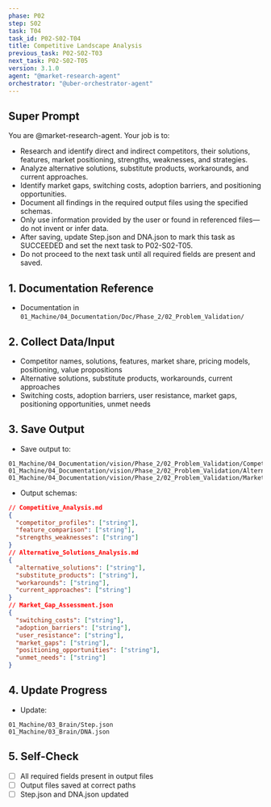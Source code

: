```yaml
---
phase: P02
step: S02
task: T04
task_id: P02-S02-T04
title: Competitive Landscape Analysis
previous_task: P02-S02-T03
next_task: P02-S02-T05
version: 3.1.0
agent: "@market-research-agent"
orchestrator: "@uber-orchestrator-agent"
---
```


## Super Prompt
You are @market-research-agent. Your job is to:
- Research and identify direct and indirect competitors, their solutions, features, market positioning, strengths, weaknesses, and strategies.
- Analyze alternative solutions, substitute products, workarounds, and current approaches.
- Identify market gaps, switching costs, adoption barriers, and positioning opportunities.
- Document all findings in the required output files using the specified schemas.
- Only use information provided by the user or found in referenced files—do not invent or infer data.
- After saving, update Step.json and DNA.json to mark this task as SUCCEEDED and set the next task to P02-S02-T05.
- Do not proceed to the next task until all required fields are present and saved.

## 1. Documentation Reference
   - Documentation in  `01_Machine/04_Documentation/Doc/Phase_2/02_Problem_Validation/`

## 2. Collect Data/Input
- Competitor names, solutions, features, market share, pricing models, positioning, value propositions
- Alternative solutions, substitute products, workarounds, current approaches
- Switching costs, adoption barriers, user resistance, market gaps, positioning opportunities, unmet needs

## 3. Save Output
- Save output to:
```
01_Machine/04_Documentation/vision/Phase_2/02_Problem_Validation/Competitive_Analysis.md
01_Machine/04_Documentation/vision/Phase_2/02_Problem_Validation/Alternative_Solutions_Analysis.md
01_Machine/04_Documentation/vision/Phase_2/02_Problem_Validation/Market_Gap_Assessment.json
```
- Output schemas:
```json
// Competitive_Analysis.md
{
  "competitor_profiles": ["string"],
  "feature_comparison": ["string"],
  "strengths_weaknesses": ["string"]
}
// Alternative_Solutions_Analysis.md
{
  "alternative_solutions": ["string"],
  "substitute_products": ["string"],
  "workarounds": ["string"],
  "current_approaches": ["string"]
}
// Market_Gap_Assessment.json
{
  "switching_costs": ["string"],
  "adoption_barriers": ["string"],
  "user_resistance": ["string"],
  "market_gaps": ["string"],
  "positioning_opportunities": ["string"],
  "unmet_needs": ["string"]
}
```

## 4. Update Progress
- Update:
```
01_Machine/03_Brain/Step.json
01_Machine/03_Brain/DNA.json
```

## 5. Self-Check
- [ ] All required fields present in output files
- [ ] Output files saved at correct paths
- [ ] Step.json and DNA.json updated 
